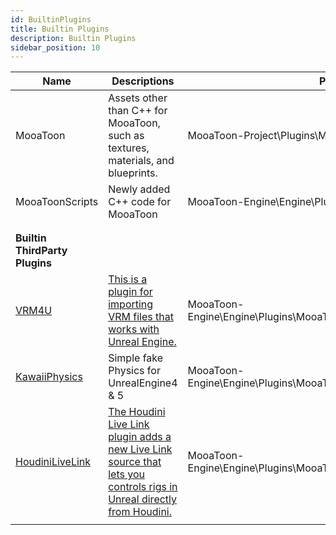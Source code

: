 ```yaml
---
id: BuiltinPlugins
title: Builtin Plugins
description: Builtin Plugins
sidebar_position: 10
---
```


| Name                                                              | Descriptions                                                                                                                                                                      | Path                                                              |
| ----------------------------------------------------------------- | --------------------------------------------------------------------------------------------------------------------------------------------------------------------------------- | ----------------------------------------------------------------- |
| MooaToon                                                          | Assets other than C++ for MooaToon, such as textures, materials, and blueprints.                                                                                                  | MooaToon-Project\Plugins\MooaToon                                 |
| MooaToonScripts                                                   | Newly added C++ code for MooaToon                                                                                                                                                 | MooaToon-Engine\Engine\Plugins\MooaToonScripts                    |
|                                                                   |                                                                                                                                                                                   |                                                                   |
|                                                                   |                                                                                                                                                                                   |                                                                   |
| ****Builtin ThirdParty Plugins****                                |                                                                                                                                                                                   |                                                                   |
| [VRM4U](https://github.com/ruyo/VRM4U)                            | [This is a plugin for importing VRM files that works with Unreal Engine.](https://ruyo.github.io/VRM4U/)                                                                          | MooaToon-Engine\Engine\Plugins\MooaToonThirdparty\VRM4U           |
| [KawaiiPhysics](https://github.com/pafuhana1213/KawaiiPhysics)    | Simple fake Physics for UnrealEngine4 & 5                                                                                                                                         | MooaToon-Engine\Engine\Plugins\MooaToonThirdparty\KawaiiPhysics   |
| [HoudiniLiveLink](https://github.com/sideeffects/HoudiniLiveLink) | [The Houdini Live Link plugin adds a new Live Link source that lets you controls rigs in Unreal directly from Houdini.](https://www.sidefx.com/docs/houdini/unreal/livelink.html) | MooaToon-Engine\Engine\Plugins\MooaToonThirdparty\HoudiniLiveLink |
|                                                                   |                                                                                                                                                                                   |                                                                   |

